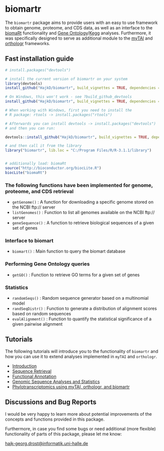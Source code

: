 biomartr
========

The `biomartr` package aims to provide users with an easy to use framework to obtain genome, proteome, and CDS data, as well as an interface to the [biomaRt](http://www.bioconductor.org/packages/release/bioc/html/biomaRt.html) functionality and [Gene Ontology](http://geneontology.org/page/go-enrichment-analysis)/[Kegg](http://www.genome.jp/kegg/) analyses. Furthermore, it was specifically designed to serve as additional module to
the [myTAI](https://github.com/HajkD/myTAI) and [orthologr](https://github.com/HajkD/orthologr) frameworks.


## Fast installation guide

```r
# install.packages("devtools")

# install the current version of biomartr on your system
library(devtools)
install_github("HajkD/biomartr", build_vignettes = TRUE, dependencies = TRUE)

# On Windows, this won't work - see ?build_github_devtools
install_github("HajkD/biomartr", build_vignettes = TRUE, dependencies = TRUE)

# When working with Windows, first you need to install the
# R package: rtools -> install.packages("rtools")

# Afterwards you can install devtools -> install.packages("devtools")
# and then you can run:

devtools::install_github("HajkD/biomartr", build_vignettes = TRUE, dependencies = TRUE)

# and then call it from the library
library("biomartr", lib.loc = "C:/Program Files/R/R-3.1.1/library")


# additionally load: biomaRt
source("http://bioconductor.org/biocLite.R")
biocLite("biomaRt")

```

### The following functions have been implemented for genome, proteome, and CDS retrieval

* `getGenome()` : A function for downloading a specific genome stored on the NCBI ftp:// server
* `listGenomes()` : Function to list all genomes available on the NCBI ftp:// server
* `geneSequence()` : A function to retrieve biological sequences of a given set of genes

### Interface to biomart

* `biomart()` : Main function to query the biomart database

### Performing Gene Ontology queries

* `getGO()` : Function to retrieve GO terms for a given set of genes


### Statistics

* `randomSeqs()` : Random sequence generator based on a multinomial model
* `randSeqDistr()` : Function to generate a distribution of alignment scores based on random sequences
* `evalAlignment()` : Function to quantify the statistical significance of a given pairwise alignment

## Tutorials

The following tutorials will introduce you to the
functionality of `biomartr` and how you can use it to extend
analyses implemented in `myTAI` and `orthologr`.

- [Introduction]()
- [Sequence Retrieval]()
- [Functional Annotation]()
- [Genomic Sequence Analyses and Statistics]()
- [Phylotranscriptomics using myTAI, orthologr, and biomartr]()

## Discussions and Bug Reports

I would be very happy to learn more about potential improvements of the concepts and functions
provided in this package.

Furthermore, in case you find some bugs or need additional (more flexible) functionality of parts
of this package, please let me know:

hajk-georg.drost@informatik.uni-halle.de




